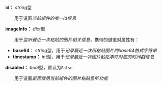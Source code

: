 **id：** *string*型

　　用于设置*当前组件的唯一id信息*

**imageInfo：** *dict*型

　　用于*监听最近一次粘贴的图片相关信息*，携带的键值对属性有：

- **base64：** *string*型，用于*记录最近一次所粘贴图片的base64格式字符串*
- **timestamp：** *int*型，用于*记录最近一次图片粘贴事件对应的时间戳信息*

**disabled：** *bool*型，默认为`False`

　　用于设置*是否禁用当前组件的图片粘贴监听功能*